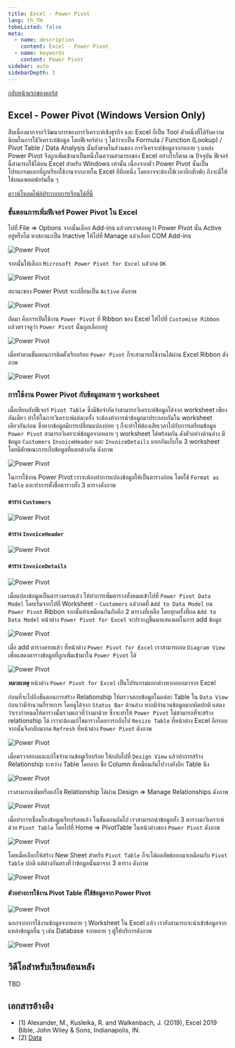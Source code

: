 ```yaml
---
title: Excel - Power Pivot
lang: th_TH
tobeListed: false
meta:
  - name: description
    content: Excel - Power Pivot
  - name: keywords
    content: Power Pivot
sidebar: auto
sidebarDepth: 3
---
```

[กลับหน้าแรกของคอร์ส](/courses/is281/)

## Excel - Power Pivot (Windows Version Only)

สืบเนื่องมากจากวิวัฒนาการของการวิเคราะห์เชิงธุรกิจ และ Excel ก็เป็น Tool ตัวหนึ่งที่ได้รับความนิยมในการใช้วิเคราะห์ข้อมูล โดยฟีเจอร์ต่าง ๆ ไม่ว่าจะเป็น Formula / Function (Lookup) / Pivot Table / Data Analysis นั้นยังขาดในส่วนของ การวิเคราะห์ข้อมูลจากหลาย ๆ แหล่ง Power Pivot จึงถูกเพิ่มเข้ามาเป็นหนึ่งในความสามารถของ Excel อย่างไรก็ตาม ณ ปัจจุบัน ฟีเจอร์นี้สามารถใช้ได้บน Excel สำหรับ Windows เท่านั้น เนื่องจากตัว Power Pivot นั้นเป็นโปรแกรมแยกที่ถูกเรียกใช้งานจากภายใน Excel อีทีกหนึ่ง โดยอาจจะต้องใช้เวลาอีกสักพัก ถึงจะมีให้ใช้บนแพลตฟอร์มอื่น ๆ

[ดาวน์โหลดไฟล์ประกอบการเรียนได้ที่นี่](</assets/is281/xls/07-PowerPivot.xlsx>)

### ขั้นตอนการเพิ่มฟีเจอร์ Power Pivot ใน Excel

ไปที่ File => Options จากนั้นเลือก Add-ins แล้วตรวจสอบดูว่า Power Pivot นั้น Active อยู่หรือไม่ หาสถานะเป็น Inactive ให้ไปที่ Manage แล้วเลือก COM Add-ins

![Power Pivot](</assets/is281/excel-07-01-power-pivot.png>)

จากนั้นให้เลือก `Microsoft Power Pivot for Excel` แล้วกด `OK`

![Power Pivot](</assets/is281/excel-07-02-power-pivot.png>)

สถานะของ Power Pivot จะเปลี่ยนเป็น `Active` ดังภาพ

![Power Pivot](</assets/is281/excel-07-03-power-pivot.png>)

ถัดมา คือการเปิดใช้งาน `Power Pivot` ที่ Ribbon ของ Excel ให้ไปที่ `Customise Ribbon` แล้วตรวจดูว่า `Power Pivot` นั้นถูกเลือกอยู่

![Power Pivot](</assets/is281/excel-07-04-power-pivot.png>)

เมื่อทำตามขั้นตอนการติดตั้งเรียบร้อย `Power Pivot` ก็จะสามารถใช้งานได้ผ่าน Excel Ribbon ดังภาพ

![Power Pivot](</assets/is281/excel-07-05-power-pivot.png>)

### การใช้งาน Power Pivot กับข้อมูลหลาย ๆ worksheet

เมื่อเทียบกับฟีเจอร์ `Pivot Table` ซึ่งมีข้อจำกัดว่าสามารถวิเคราะห์ข้อมูลได้จาก worksheet เพียงอันเดียว ทำให้ในการวิเคราะห์แต่ละครั้ง จะต้องทำการนำข้อมูลมาประกอบกันใน worksheet เดียวกันก่อน ซึ่งหากข้อมูลมีการเปลี่ยนแปลงบ่อย ๆ ก็จะทำให้ต้องเสียเวลาไปกับการเตรียมข้อมูล `Power Pivot` สามารถวิเคราะห์ข้อมูลจากหลาย ๆ worksheet ได้พร้อมกัน ดังตัวอย่างด้านล่าง มีข้อมูล `Customers` `InvoiceHeader` และ `InvoiceDetails` แยกกันเก็บใน 3 worksheet โดยมีลักษณะการเก็บข้อมูลที่แตกต่างกัน ดังภาพ

![Power Pivot](</assets/is281/excel-07-06-power-pivot.png>)

ในการใช้งาน Power Pivot เราจะต้องทำการแปลงข้อมูลให้เป็นตารางก่อน โดยใช้ `Format as Table` และทำการตั้งชื่อตารางทั้ง 3 ตารางดังภาพ

#### ตาราง `Customers`

![Power Pivot](</assets/is281/excel-07-07-power-pivot.png>)

#### ตาราง `InvoiceHeader`

![Power Pivot](</assets/is281/excel-07-08-power-pivot.png>)

#### ตาราง `InvoiceDetails`

![Power Pivot](</assets/is281/excel-07-09-power-pivot.png>)

เมื่อแปลงข้อมูลเป็นตารางครบแล้ว ให้ทำการเพิ่มตารางทั้งหมดเข้าไปที่ `Power Pivot Data Model` โดยเริ่มจากไปที่ Worksheet - `Customers` แล้วกดที่ `Add to Data Model` บน `Power Pivot` Ribbon จากนั้นทำเหมือนกันกับอีก 2 ตารางที่เหลือ โดยทุกครั้งที่กด `Add to Data Model` หน้าต่าง `Power Pivot for Excel` จะปรากฏขึ้นมาแสดงผลในการ add ข้อมูล

![Power Pivot](</assets/is281/excel-07-10-power-pivot.png>)

เมื่อ add ตารางครบแล้ว ที่หน้าต่าง `Power Pivot for Excel` เราสามารถกด `Diagram View` เพื่อแสดงตารางข้อมูลที่ถูกเพิ่มเข้ามาใน `Power Pivot` ได้

![Power Pivot](</assets/is281/excel-07-11-power-pivot.png>)

***หมายเหตุ*** หน้าต่าง `Power Pivot for Excel` เป็นโปรแกรมแยกต่างหากออกมาจาก Excel

ก่อนที่จะไปถึงขั้นตอนการสร้าง Relationship ให้ตรวจสอบข้อมูลในแต่ละ Table ใน `Data View` ก่อนว่ามีจำนวนกี่รายการ โดยดูได้จาก `Status Bar` ด้านล่าง หากมีจำนวนข้อมูลมากผิดปกติ แสดงว่าเรากำหนดให้ตารางนั้นรวมแถวที่ว่างมาด้วย ซึ่งจะทำให้ `Power Pivot` ไม่สามารถที่จะสร้าง relationship ได้ เราจะต้องแก้ไขตารางโดยการกลับไป `Resize Table` ที่หน้าต่าง Excel อีกรอบ จากนั้นจึงกลับมากด `Refresh` ที่หน้าต่าง `Power Pivot` ดังภาพ

![Power Pivot](</assets/is281/excel-07-12-power-pivot.png>)

เมื่อตรวจสอบและแก้ไขจำนวนข้อมูเรียบร้อย ให้กลับไปที่ `Design View` แล้วทำการสร้าง Relationship ระหว่าง Table โดยลาก ชื่อ Column ที่เหมือนกันไปวางยังอีก Table นึง

![Power Pivot](</assets/is281/excel-07-13-power-pivot.png>)

เราสามารถเพิ่มหรือแก้ไข Relationship ได้ผ่าน Design => Manage Relationships ดังภาพ

![Power Pivot](</assets/is281/excel-07-14-power-pivot.png>)

เมื่อทำการเชื่อมโยงข้อมูลเรียบร้อยแล้ว ในขั้นตอนถัดไป เราสามารถนำข้อมูลทั้ง 3 ตารางมาวิเคราะห์ด้วย `Pivot Table` โดยไปที่ Home => PivotTable ในหน้าต่างของ `Power Pivot` ดังภาพ

![Power Pivot](</assets/is281/excel-07-15-power-pivot.png>)

โดยเมื่อเลือกให้สร้าง New Sheet สำหรับ `Pivot Table` ก็จะได้ผลลัพธ์ออกมาเหมือนกับ `Pivot Table` ปกติ แต่ต่างกันตรงที่ว่าข้อมูลนั้นมาจาก 3 ตาราง ดังภาพ

![Power Pivot](</assets/is281/excel-07-16-power-pivot.png>)

#### ตัวอย่างการใช้งาน Pivot Table ที่ใช้ข้อมูลจาก Power Pivot

![Power Pivot](</assets/is281/excel-07-17-power-pivot.png>)

นอกจากการใช้งานข้อมูลจากหลาย ๆ Worksheet ใน Excel แล้ว เรายังสามารถจะนำเข้าข้อมูลจากแหล่งข้อมูลอื่น ๆ เช่น Database จากหลาย ๆ ผู้ให้บริการดังภาพ

![Power Pivot](</assets/is281/excel-07-18-power-pivot.png>)

## วิดีโอสำหรับเรียนย้อนหลัง

TBD
<!-- <iframe id="ytplayer" type="text/html" width="640" height="360"
  src="https://www.youtube.com/embed/waYa6-sBokQ?autoplay=0&origin=https://mentor2code.com"
  frameborder="0"></iframe> -->

## เอกสารอ้างอิง

- [1] Alexander, M., Kusleika, R. and Walkenbach, J. (2019), Excel 2019 Bible, John Wiley & Sons, Indianapolis, IN.
- [2] [Data](<https://media.wiley.com/product_ancillary/89/11195147/DOWNLOAD/Complete%20book_Worksheet.zip>)
